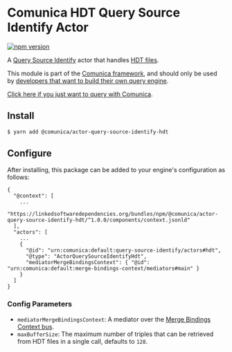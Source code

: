 # Comunica HDT Query Source Identify Actor

[![npm version](https://badge.fury.io/js/%40comunica%2Factor-query-source-identify-hdt.svg)](https://www.npmjs.com/package/@comunica/actor-query-source-identify-hdt)

A [Query Source Identify](https://github.com/comunica/comunica/tree/master/packages/bus-query-source-identify) actor that handles [HDT files](https://www.rdfhdt.org/).

This module is part of the [Comunica framework](https://github.com/comunica/comunica),
and should only be used by [developers that want to build their own query engine](https://comunica.dev/docs/modify/).

[Click here if you just want to query with Comunica](https://comunica.dev/docs/query/).

## Install

```bash
$ yarn add @comunica/actor-query-source-identify-hdt
```

## Configure

After installing, this package can be added to your engine's configuration as follows:
```text
{
  "@context": [
    ...
    "https://linkedsoftwaredependencies.org/bundles/npm/@comunica/actor-query-source-identify-hdt/^1.0.0/components/context.jsonld"
  ],
  "actors": [
    ...
    {
      "@id": "urn:comunica:default:query-source-identify/actors#hdt",
      "@type": "ActorQuerySourceIdentifyHdt",
      "mediatorMergeBindingsContext": { "@id": "urn:comunica:default:merge-bindings-context/mediators#main" }
    }
  ]
}
```

### Config Parameters

* `mediatorMergeBindingsContext`: A mediator over the [Merge Bindings Context bus](https://github.com/comunica/comunica/tree/master/packages/bus-merge-bindings-context).
* `maxBufferSize`: The maximum number of triples that can be retrieved from HDT files in a single call, defaults to `128`.
